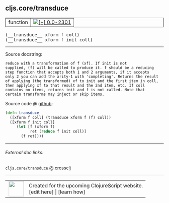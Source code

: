 ## cljs.core/transduce



 <table border="1">
<tr>
<td>function</td>
<td><a href="https://github.com/cljsinfo/cljs-api-docs/tree/0.0-2301"><img valign="middle" alt="[+] 0.0-2301" title="Added in 0.0-2301" src="https://img.shields.io/badge/+-0.0--2301-lightgrey.svg"></a> </td>
</tr>
</table>


 <samp>
(__transduce__ xform f coll)<br>
</samp>
 <samp>
(__transduce__ xform f init coll)<br>
</samp>

---





Source docstring:

```
reduce with a transformation of f (xf). If init is not
supplied, (f) will be called to produce it. f should be a reducing
step function that accepts both 1 and 2 arguments, if it accepts
only 2 you can add the arity-1 with 'completing'. Returns the result
of applying (the transformed) xf to init and the first item in coll,
then applying xf to that result and the 2nd item, etc. If coll
contains no items, returns init and f is not called. Note that
certain transforms may inject or skip items.
```


Source code @ [github](https://github.com/clojure/clojurescript/blob/r3178/src/cljs/cljs/core.cljs#L2082-L2095):

```clj
(defn transduce
  ([xform f coll] (transduce xform f (f) coll))
  ([xform f init coll]
     (let [f (xform f)
           ret (reduce f init coll)]
       (f ret))))
```

<!--
Repo - tag - source tree - lines:

 <pre>
clojurescript @ r3178
└── src
    └── cljs
        └── cljs
            └── <ins>[core.cljs:2082-2095](https://github.com/clojure/clojurescript/blob/r3178/src/cljs/cljs/core.cljs#L2082-L2095)</ins>
</pre>

-->

---



###### External doc links:

[`cljs.core/transduce` @ crossclj](http://crossclj.info/fun/cljs.core.cljs/transduce.html)<br>

---

 <table>
<tr><td>
<img valign="middle" align="right" width="48px" src="http://i.imgur.com/Hi20huC.png">
</td><td>
Created for the upcoming ClojureScript website.<br>
[edit here] | [learn how]
</td></tr></table>

[edit here]:https://github.com/cljsinfo/cljs-api-docs/blob/master/cljsdoc/cljs.core/transduce.cljsdoc
[learn how]:https://github.com/cljsinfo/cljs-api-docs/wiki/cljsdoc-files

<!--

This information was too distracting to show to readers, but I'll leave it
commented here since it is helpful to:

- pretty-print the data used to generate this document
- and show how to retrieve that data



The API data for this symbol:

```clj
{:ns "cljs.core",
 :name "transduce",
 :signature ["[xform f coll]" "[xform f init coll]"],
 :history [["+" "0.0-2301"]],
 :type "function",
 :full-name-encode "cljs.core/transduce",
 :source {:code "(defn transduce\n  ([xform f coll] (transduce xform f (f) coll))\n  ([xform f init coll]\n     (let [f (xform f)\n           ret (reduce f init coll)]\n       (f ret))))",
          :title "Source code",
          :repo "clojurescript",
          :tag "r3178",
          :filename "src/cljs/cljs/core.cljs",
          :lines [2082 2095]},
 :full-name "cljs.core/transduce",
 :docstring "reduce with a transformation of f (xf). If init is not\nsupplied, (f) will be called to produce it. f should be a reducing\nstep function that accepts both 1 and 2 arguments, if it accepts\nonly 2 you can add the arity-1 with 'completing'. Returns the result\nof applying (the transformed) xf to init and the first item in coll,\nthen applying xf to that result and the 2nd item, etc. If coll\ncontains no items, returns init and f is not called. Note that\ncertain transforms may inject or skip items."}

```

Retrieve the API data for this symbol:

```clj
;; from Clojure REPL
(require '[clojure.edn :as edn])
(-> (slurp "https://raw.githubusercontent.com/cljsinfo/cljs-api-docs/catalog/cljs-api.edn")
    (edn/read-string)
    (get-in [:symbols "cljs.core/transduce"]))
```

-->
